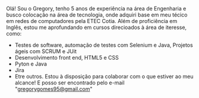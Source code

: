 Olá! Sou o Gregory, tenho 5 anos de experiência na área de Engenharia e busco colocação na área de tecnologia, onde adquiri base em meu técico em redes de computadores pela ETEC Cotia. Além de proficiência em Inglês, estou me aprofundando em cursos direcioados à área de iteresse, como:
- Testes de software, automação de testes com Selenium e Java, Projetos ágeis com SCRUM e JUit
- Desenvolvimento front end, HTML5 e CSS
- Pyton e Java
- Jira
- Etre outros.
Estou à disposição para colaborar com o que estiver ao meu alcance! E posso ser encontrado pelo e-mail "gregorygomes95@gmail.com"

